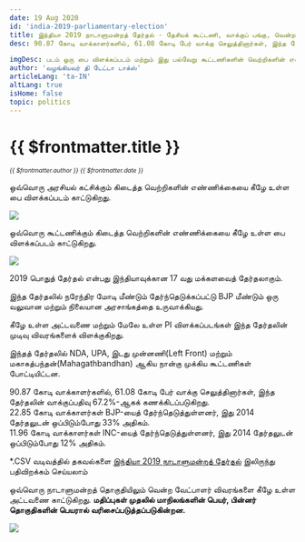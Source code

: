```yaml
---
date: 19 Aug 2020
id: 'india-2019-parliamentary-election'
title: இந்தியா 2019 நாடாளுமன்றத் தேர்தல் - தேசியக் கூட்டணி, வாக்குப் பங்கு, வென்ற இடங்கள் மற்றும் முக்கிய நிகழ்வுகள்.
desc: 90.87 கோடி வாக்காளர்களில், 61.08 கோடி பேர் வாக்கு செலுத்தினார்கள், இந்த தேர்தலின் வாக்குப்பதிவு 67.2%-ஆகக் கணக்கிடப்படுகிறது. 22.85 கோடி வாக்காளர்கள் BJP-யைத் தேர்ந்தெடுத்துள்ளனர், இது 2014 தேர்தலுடன் ஒப்பிடும்போது

imgDesc: படம் ஒரு பை விளக்கப்படம் மற்றும் இது பல்வேறு கூட்டணிகளின் வெற்றிகளின் எண்ணிக்கையைக் காட்டுகிறது.
author: 'வழங்கியவர் தி டேட்டா டாக்ஸ்'
articleLang: 'ta-IN'
altLang: true
isHome: false
topic: politics
---
```


# {{ $frontmatter.title }}
<i style="font-size: 0.75em;"> {{ $frontmatter.author }} {{ $frontmatter.date }} </i>

ஒவ்வொரு அரசியல் கட்சிக்கும் கிடைத்த வெற்றிகளின் எண்ணிக்கையை கீழே உள்ள பை விளக்கப்படம் காட்டுகிறது.  

![](/img/politics/india-2019-parliamentary-election/india-2019-election-1.png)

ஒவ்வொரு கூட்டணிக்கும் கிடைத்த வெற்றிகளின் எண்ணிக்கையை கீழே உள்ள பை விளக்கப்படம் காட்டுகிறது.  

![](/img/politics/india-2019-parliamentary-election/india-2019-election-2.png)

2019 பொதுத் தேர்தல் என்பது இந்தியாவுக்கான 17 வது மக்களவைத் தேர்தலாகும்.

இந்த தேர்தலில் நரேந்திர மோடி  மீண்டும் தேர்ந்தெடுக்கப்பட்டு BJP மீண்டும் ஒரு வலுவான மற்றும் நிலையான அரசாங்கத்தை உருவாக்கியது. 

கீழே உள்ள அட்டவணை மற்றும் மேலே உள்ள PI விளக்கப்படங்கள் இந்த தேர்தலின் முடிவு விவரங்களைக் விளக்குகிறது.

இந்தத் தேர்தலில் NDA, UPA, இடது முன்னணி(Left Front) மற்றும் மகாகத்பந்தன்(Mahagathbandhan) ஆகிய நான்கு முக்கிய கூட்டணிகள் போட்டியிட்டன.

90.87 கோடி வாக்காளர்களில், 61.08 கோடி பேர் வாக்கு செலுத்தினார்கள், இந்த தேர்தலின் வாக்குப்பதிவு 67.2%-ஆகக் கணக்கிடப்படுகிறது.  
22.85 கோடி வாக்காளர்கள் BJP-யைத் தேர்ந்தெடுத்துள்ளனர், இது 2014 தேர்தலுடன் ஒப்பிடும்போது 33% அதிகம்.  
11.96 கோடி வாக்காளர்கள் INC-யைத் தேர்ந்தெடுத்துள்ளனர், இது 2014 தேர்தலுடன் ஒப்பிடும்போது 12% அதிகம்.  

\*.CSV வடிவத்தில் தகவல்களை [இந்தியா 2019 நாடாளுமன்றத் தேர்தல்](http://thedatatalks.in/datas/politics/india-2019-parliamentary-election.csv) இலிருந்து பதிவிறக்கம் செய்யலாம்

ஒவ்வொரு நாடாளுமன்றத் தொகுதியிலும் வென்ற வேட்பாளர் விவரங்களை கீழே உள்ள அட்டவணை காட்டுகிறது.
**மதிப்புகள் முதலில் மாநிலங்களின் பெயர், பின்னர் தொகுதிகளின் பெயரால் வரிசைப்படுத்தப்படுகின்றன.**

![](/img/politics/india-2019-parliamentary-election/india-2019-election-3.png)


<style>

</style>